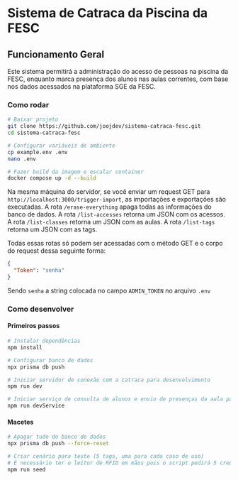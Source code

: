# Sistema de Catraca da Piscina da FESC

## Funcionamento Geral

Este sistema permitirá a administração do acesso de pessoas na piscina da FESC, enquanto marca presença dos alunos nas aulas correntes, com base nos dados acessados na plataforma SGE da FESC.

### Como rodar

```bash
# Baixar projeto
git clone https://github.com/joojdev/sistema-catraca-fesc.git
cd sistema-catraca-fesc

# Configurar variáveis de ambiente
cp example.env .env
nano .env

# Fazer build da imagem e escalar container
docker compose up -d --build
```

Na mesma máquina do servidor, se você enviar um request GET para `http://localhost:3000/trigger-import`, as importações e exportações são executadas.
A rota `/erase-everything` apaga todas as informações do banco de dados.
A rota `/list-accesses` retorna um JSON com os acessos.
A rota `/list-classes` retorna um JSON com as aulas.
A rota `/list-tags` retorna um JSON com as tags.

Todas essas rotas só podem ser acessadas com o método GET e o corpo do request dessa seguinte forma:
```json
{
  "Token": "senha"
}
```
Sendo `senha` a string colocada no campo `ADMIN_TOKEN` no arquivo `.env`

### Como desenvolver

#### Primeiros passos
```bash
# Instalar dependências
npm install

# Configurar banco de dados
npx prisma db push

# Iniciar servidor de conexão com a catraca para desenvolvimento
npm run dev

# Iniciar serviço de consulta de alunos e envio de presenças da aula para desenvolvimento
npm run devService
```

#### Macetes
```bash
# Apagar tudo do banco de dados
npx prisma db push --force-reset

# Criar cenário para teste (5 tags, uma para cada caso de uso)
# É necessário ter o leitor de RFID em mãos pois o script pedirá 5 credenciais.
npm run seed
```